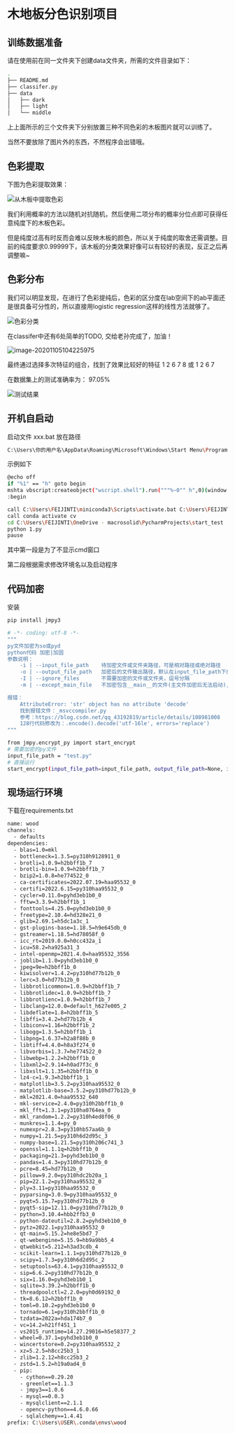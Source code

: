 # 木地板分色识别项目

## 训练数据准备

请在使用前在同一文件夹下创建data文件夹，所需的文件目录如下：

```bash
.
├── README.md
├── classifer.py
├── data
│   ├── dark
│   ├── light
│   └── middle
```

上上面所示的三个文件夹下分别放置三种不同色彩的木板图片就可以训练了。

当然不要放除了图片外的东西，不然程序会出错哦。

## 色彩提取

下图为色彩提取效果：

![从木板中提取色彩](./pics/从木板中提取色彩.png)

我们利用概率的方法以随机对抗随机，然后使用二项分布的概率分位点即可获得任意纯度下的木板色彩。

但是纯度过高有时反而会难以反映木板的颜色，所以关于纯度的取舍还需调整。目前的纯度要求0.99999下，该木板的分类效果好像可以有较好的表现，反正之后再调整嘛~

## 色彩分布

我们可以明显发现，在进行了色彩提纯后，色彩的区分度在lab空间下的ab平面还是很具备可分性的，所以直接用logistic regression这样的线性方法就够了。

![色彩分类](./pics/色彩分类.png)

在classifer中还有6处简单的TODO, 交给老孙完成了，加油！

![image-20201105104225975](./pics/TODO.png)



最终通过选择多次特征的组合，找到了效果比较好的特征 1 2 6 7 8 或 1 2 6 7 

在数据集上的测试准确率为： 97.05%

![测试结果](./pics/result.png)

## 开机自启动

启动文件 xxx.bat 放在路径
```bash
C:\Users\你的用户名\AppData\Roaming\Microsoft\Windows\Start Menu\Programs\Startup
```
示例如下
```bash
@echo off
if "%1" == "h" goto begin
mshta vbscript:createobject("wscript.shell").run("""%~0"" h",0)(window.close)&&exit
:begin

call C:\Users\FEIJINTI\miniconda3\Scripts\activate.bat C:\Users\FEIJINTI\miniconda3
call conda activate cv
cd C:\Users\FEIJINTI\OneDrive - macrosolid\PycharmProjects\start_test
python 1.py
pause
```
其中第一段是为了不显示cmd窗口

第二段根据需求修改环境名以及启动程序

## 代码加密

安装
```bash
pip install jmpy3

```

```bash
# -*- coding: utf-8 -*-
"""
py文件加密为so或pyd
python代码 加密|加固
参数说明：
    -i | --input_file_path    待加密文件或文件夹路径，可是相对路径或绝对路径
    -o | --output_file_path   加密后的文件输出路径，默认在input_file_path下创建dist文件夹，存放加密后的文件
    -I | --ignore_files       不需要加密的文件或文件夹，逗号分隔
    -m | --except_main_file   不加密包含__main__的文件(主文件加密后无法启动), 值为0、1。 默认为1

报错：
    AttributeError: 'str' object has no attribute 'decode'
    找到报错文件：_msvccompiler.py
    参考：https://blog.csdn.net/qq_43192819/article/details/108981008
    128行代码修改为：.encode().decode('utf-16le', errors='replace')
"""

from jmpy.encrypt_py import start_encrypt
# 需要加密的py文件
input_file_path = "test.py"
# 直接运行
start_encrypt(input_file_path=input_file_path, output_file_path=None, ignore_files=None, except_main_file=0)

```

## 现场运行环境

下载在requirements.txt

```bash
name: wood
channels:
  - defaults
dependencies:
  - blas=1.0=mkl
  - bottleneck=1.3.5=py310h9128911_0
  - brotli=1.0.9=h2bbff1b_7
  - brotli-bin=1.0.9=h2bbff1b_7
  - bzip2=1.0.8=he774522_0
  - ca-certificates=2022.07.19=haa95532_0
  - certifi=2022.6.15=py310haa95532_0
  - cycler=0.11.0=pyhd3eb1b0_0
  - fftw=3.3.9=h2bbff1b_1
  - fonttools=4.25.0=pyhd3eb1b0_0
  - freetype=2.10.4=hd328e21_0
  - glib=2.69.1=h5dc1a3c_1
  - gst-plugins-base=1.18.5=h9e645db_0
  - gstreamer=1.18.5=hd78058f_0
  - icc_rt=2019.0.0=h0cc432a_1
  - icu=58.2=ha925a31_3
  - intel-openmp=2021.4.0=haa95532_3556
  - joblib=1.1.0=pyhd3eb1b0_0
  - jpeg=9e=h2bbff1b_0
  - kiwisolver=1.4.2=py310hd77b12b_0
  - lerc=3.0=hd77b12b_0
  - libbrotlicommon=1.0.9=h2bbff1b_7
  - libbrotlidec=1.0.9=h2bbff1b_7
  - libbrotlienc=1.0.9=h2bbff1b_7
  - libclang=12.0.0=default_h627e005_2
  - libdeflate=1.8=h2bbff1b_5
  - libffi=3.4.2=hd77b12b_4
  - libiconv=1.16=h2bbff1b_2
  - libogg=1.3.5=h2bbff1b_1
  - libpng=1.6.37=h2a8f88b_0
  - libtiff=4.4.0=h8a3f274_0
  - libvorbis=1.3.7=he774522_0
  - libwebp=1.2.2=h2bbff1b_0
  - libxml2=2.9.14=h0ad7f3c_0
  - libxslt=1.1.35=h2bbff1b_0
  - lz4-c=1.9.3=h2bbff1b_1
  - matplotlib=3.5.2=py310haa95532_0
  - matplotlib-base=3.5.2=py310hd77b12b_0
  - mkl=2021.4.0=haa95532_640
  - mkl-service=2.4.0=py310h2bbff1b_0
  - mkl_fft=1.3.1=py310ha0764ea_0
  - mkl_random=1.2.2=py310h4ed8f06_0
  - munkres=1.1.4=py_0
  - numexpr=2.8.3=py310hb57aa6b_0
  - numpy=1.21.5=py310h6d2d95c_3
  - numpy-base=1.21.5=py310h206c741_3
  - openssl=1.1.1q=h2bbff1b_0
  - packaging=21.3=pyhd3eb1b0_0
  - pandas=1.4.3=py310hd77b12b_0
  - pcre=8.45=hd77b12b_0
  - pillow=9.2.0=py310hdc2b20a_1
  - pip=22.1.2=py310haa95532_0
  - ply=3.11=py310haa95532_0
  - pyparsing=3.0.9=py310haa95532_0
  - pyqt=5.15.7=py310hd77b12b_0
  - pyqt5-sip=12.11.0=py310hd77b12b_0
  - python=3.10.4=hbb2ffb3_0
  - python-dateutil=2.8.2=pyhd3eb1b0_0
  - pytz=2022.1=py310haa95532_0
  - qt-main=5.15.2=he8e5bd7_7
  - qt-webengine=5.15.9=hb9a9bb5_4
  - qtwebkit=5.212=h3ad3cdb_4
  - scikit-learn=1.1.1=py310hd77b12b_0
  - scipy=1.7.3=py310h6d2d95c_2
  - setuptools=63.4.1=py310haa95532_0
  - sip=6.6.2=py310hd77b12b_0
  - six=1.16.0=pyhd3eb1b0_1
  - sqlite=3.39.2=h2bbff1b_0
  - threadpoolctl=2.2.0=pyh0d69192_0
  - tk=8.6.12=h2bbff1b_0
  - toml=0.10.2=pyhd3eb1b0_0
  - tornado=6.1=py310h2bbff1b_0
  - tzdata=2022a=hda174b7_0
  - vc=14.2=h21ff451_1
  - vs2015_runtime=14.27.29016=h5e58377_2
  - wheel=0.37.1=pyhd3eb1b0_0
  - wincertstore=0.2=py310haa95532_2
  - xz=5.2.5=h8cc25b3_1
  - zlib=1.2.12=h8cc25b3_2
  - zstd=1.5.2=h19a0ad4_0
  - pip:
    - cython==0.29.20
    - greenlet==1.1.3
    - jmpy3==1.0.6
    - mysql==0.0.3
    - mysqlclient==2.1.1
    - opencv-python==4.6.0.66
    - sqlalchemy==1.4.41
prefix: C:\Users\USER\.conda\envs\wood
